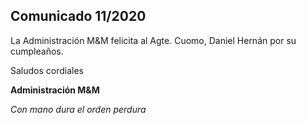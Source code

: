 ## Comunicado 11/2020

La Administración M&M felicita al Agte. Cuomo, Daniel Hernán por su cumpleaños.

Saludos cordiales

**Administración M&M**

*Con mano dura el orden perdura*
